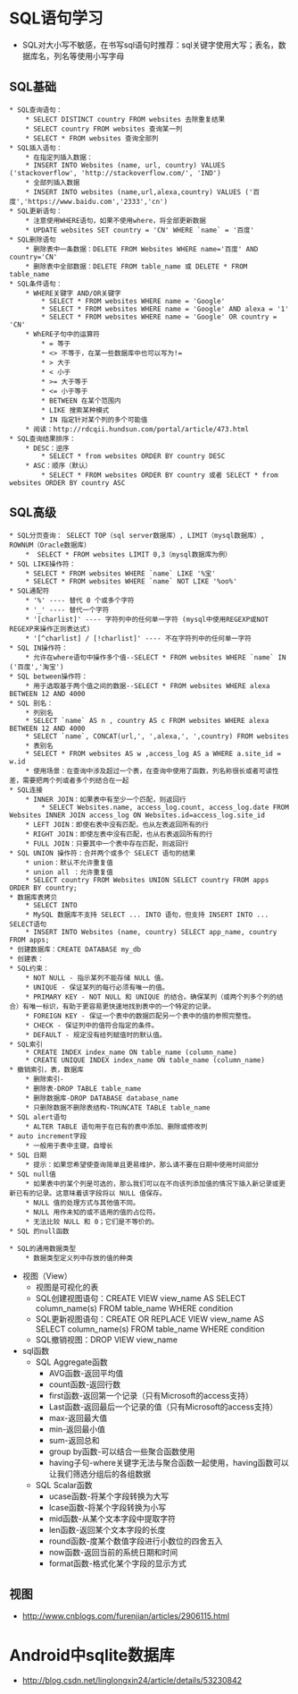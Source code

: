# SQL语句学习
* SQL对大小写不敏感，在书写sql语句时推荐：sql关键字使用大写；表名，数据库名，列名等使用小写字母
## SQL基础
	* SQL查询语句：
		* SELECT DISTINCT country FROM websites 去除重复结果
		* SELECT country FROM websites 查询某一列
		* SELECT * FROM websites 查询全部列
	* SQL插入语句：
		* 在指定列插入数据：
		* INSERT INTO Websites (name, url, country) VALUES ('stackoverflow', 'http://stackoverflow.com/', 'IND')
		* 全部列插入数据
		* INSERT INTO websites (name,url,alexa,country) VALUES ('百度','https://www.baidu.com','2333','cn')
	* SQL更新语句：
		* 注意使用WHERE语句，如果不使用where，将全部更新数据
		* UPDATE websites SET country = 'CN' WHERE `name` = '百度'
	* SQL删除语句
		* 删除表中一条数据：DELETE FROM Websites WHERE name='百度' AND country='CN'
		* 删除表中全部数据：DELETE FROM table_name 或 DELETE * FROM table_name
	* SQL条件语句：
		* WHERE关键字 AND/OR关键字
			* SELECT * FROM websites WHERE name = 'Google'
			* SELECT * FROM websites WHERE name = 'Google' AND alexa = '1'
			* SELECT * FROM websites WHERE name = 'Google' OR country = 'CN'
		* WhERE子句中的运算符
			* = 等于
			* <> 不等于，在某一些数据库中也可以写为!=
			* > 大于
			* < 小于
			* >= 大于等于
			* <= 小于等于
			* BETWEEN 在某个范围内
			* LIKE 搜索某种模式
			* IN 指定针对某个列的多个可能值
		* 阅读：http://rdcqii.hundsun.com/portal/article/473.html
	* SQL查询结果排序：
		* DESC：逆序
			* SELECT * from websites ORDER BY country DESC
		* ASC：顺序（默认）
			* SELECT * FROM websites ORDER BY country 或者 SELECT * from websites ORDER BY country ASC 
## SQL高级
	* SQL分页查询： SELECT TOP（sql server数据库）, LIMIT（mysql数据库）, ROWNUM（Oracle数据库）
		*  SELECT * FROM websites LIMIT 0,3（mysql数据库为例）
	* SQL LIKE操作符：
		* SELECT * FROM websites WHERE `name` LIKE '%宝'
		* SELECT * FROM websites WHERE `name` NOT LIKE '%oo%'
	* SQL通配符
		* '%' ---- 替代 0 个或多个字符
		* '_' ---- 替代一个字符
		* '[charlist]' ---- 字符列中的任何单一字符 (mysql中使用REGEXP或NOT REGEXP来操作正则表达式)
		* '[^charlist] / [!charlist]' ---- 不在字符列中的任何单一字符
	* SQL IN操作符：
		* 允许在where语句中操作多个值--SELECT * FROM websites WHERE `name` IN ('百度','淘宝')
	* SQL between操作符：
		* 用于选取基于两个值之间的数据--SELECT * FROM websites WHERE alexa BETWEEN 12 AND 4000
	* SQL 别名：
		* 列别名
		* SELECT `name` AS n , country AS c FROM websites WHERE alexa BETWEEN 12 AND 4000
		* SELECT `name`, CONCAT(url,', ',alexa,', ',country) FROM websites
		* 表别名
		* SELECT * FROM websites AS w ,access_log AS a WHERE a.site_id = w.id 
		* 使用场景：在查询中涉及超过一个表，在查询中使用了函数，列名称很长或者可读性差，需要把两个列或者多个列结合在一起
	* SQL连接
		* INNER JOIN：如果表中有至少一个匹配，则返回行
			* SELECT Websites.name, access_log.count, access_log.date FROM Websites INNER JOIN access_log ON Websites.id=access_log.site_id
		* LEFT JOIN：即使右表中没有匹配，也从左表返回所有的行
		* RIGHT JOIN：即使左表中没有匹配，也从右表返回所有的行
		* FULL JOIN：只要其中一个表中存在匹配，则返回行
	* SQL UNION 操作符：合并两个或多个 SELECT 语句的结果
		* union：默认不允许重复值
		* union all ：允许重复值
		* SELECT country FROM Websites UNION SELECT country FROM apps ORDER BY country;
	* 数据库表拷贝
		* SELECT INTO 
		* MySQL 数据库不支持 SELECT ... INTO 语句，但支持 INSERT INTO ... SELECT语句
		* INSERT INTO Websites (name, country) SELECT app_name, country FROM apps;
	* 创建数据库：CREATE DATABASE my_db
	* 创建表：
	* SQL约束：
		* NOT NULL - 指示某列不能存储 NULL 值。
		* UNIQUE - 保证某列的每行必须有唯一的值。
		* PRIMARY KEY - NOT NULL 和 UNIQUE 的结合。确保某列（或两个列多个列的结合）有唯一标识，有助于更容易更快速地找到表中的一个特定的记录。
		* FOREIGN KEY - 保证一个表中的数据匹配另一个表中的值的参照完整性。
		* CHECK - 保证列中的值符合指定的条件。
		* DEFAULT - 规定没有给列赋值时的默认值。
	* SQL索引
		* CREATE INDEX index_name ON table_name (column_name)
		* CREATE UNIQUE INDEX index_name ON table_name (column_name)
	* 撤销索引，表，数据库
		* 删除索引-
		* 删除表-DROP TABLE table_name
		* 删除数据库-DROP DATABASE database_name
		* 只删除数据不删除表结构-TRUNCATE TABLE table_name
	* SQL alert语句
		* ALTER TABLE 语句用于在已有的表中添加、删除或修改列
	* auto increment字段
		* 一般用于表中主键，自增长
	* SQL 日期
		* 提示：如果您希望使查询简单且更易维护，那么请不要在日期中使用时间部分
	* SQL null值
		* 如果表中的某个列是可选的，那么我们可以在不向该列添加值的情况下插入新记录或更新已有的记录。这意味着该字段将以 NULL 值保存。
		* NULL 值的处理方式与其他值不同。
		* NULL 用作未知的或不适用的值的占位符。
		* 无法比较 NULL 和 0；它们是不等价的。
	* SQL 的null函数
	
	* SQL的通用数据类型
		* 数据类型定义列中存放的值的种类
* 视图（View）
	* 视图是可视化的表
	* SQL创建视图语句：CREATE VIEW view_name AS SELECT column_name(s) FROM table_name WHERE condition
	* SQL更新视图语句：CREATE OR REPLACE VIEW view_name AS SELECT column_name(s) FROM table_name WHERE condition
	* SQL撤销视图：DROP VIEW view_name
* sql函数
	* SQL Aggregate函数
		* AVG函数-返回平均值
		* count函数-返回行数
		* first函数-返回第一个记录（只有Microsoft的access支持）
		* Last函数-返回最后一个记录的值（只有Microsoft的access支持）
		* max-返回最大值
		* min-返回最小值
		* sum-返回总和
		* group by函数-可以结合一些聚合函数使用
		* having子句-where关键字无法与聚合函数一起使用，having函数可以让我们筛选分组后的各组数据
	* SQL Scalar函数
		* ucase函数-将某个字段转换为大写
		* lcase函数-将某个字段转换为小写
		* mid函数-从某个文本字段中提取字符
		* len函数-返回某个文本字段的长度
		* round函数-度某个数值字段进行小数位的四舍五入
		* now函数-返回当前的系统日期和时间
		* format函数-格式化某个字段的显示方式
## 视图
* http://www.cnblogs.com/furenjian/articles/2906115.html
# Android中sqlite数据库
* http://blog.csdn.net/linglongxin24/article/details/53230842